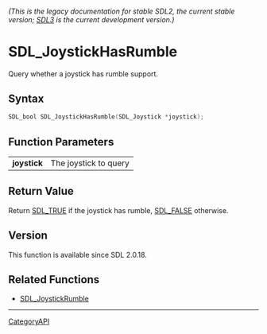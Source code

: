 ###### (This is the legacy documentation for stable SDL2, the current stable version; [SDL3](https://wiki.libsdl.org/SDL3/) is the current development version.)
# SDL_JoystickHasRumble

Query whether a joystick has rumble support.

## Syntax

```c
SDL_bool SDL_JoystickHasRumble(SDL_Joystick *joystick);

```

## Function Parameters

|                  |                       |
| ---------------- | --------------------- |
| **joystick**     | The joystick to query |

## Return Value

Return [SDL_TRUE](SDL_TRUE) if the joystick has rumble,
[SDL_FALSE](SDL_FALSE) otherwise.

## Version

This function is available since SDL 2.0.18.

## Related Functions

* [SDL_JoystickRumble](SDL_JoystickRumble)

----
[CategoryAPI](CategoryAPI)

